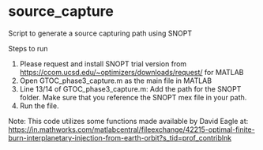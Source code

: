 # source_capture
Script to generate a source capturing path using SNOPT

Steps to run 
1. Please request and install SNOPT trial version from https://ccom.ucsd.edu/~optimizers/downloads/request/ for MATLAB
2. Open GTOC_phase3_capture.m as the main file in MATLAB
3. Line 13/14 of GTOC_phase3_capture.m: Add the path for the SNOPT folder. Make sure that you reference the SNOPT mex file in your path.
4. Run the file.

Note:
This code utilizes some functions made available by David Eagle at: https://in.mathworks.com/matlabcentral/fileexchange/42215-optimal-finite-burn-interplanetary-injection-from-earth-orbit?s_tid=prof_contriblnk




